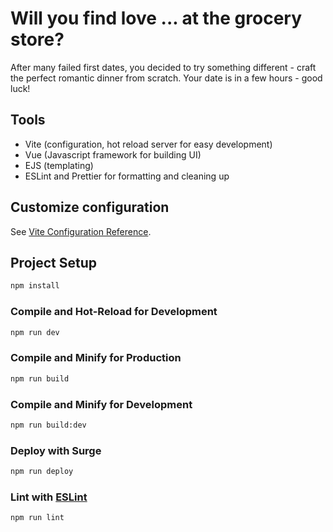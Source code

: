 # Will you find love ... at the grocery store?

After many failed first dates, you decided to try something different - craft the perfect romantic dinner from scratch. Your date is in a few hours - good luck!



## Tools

- Vite (configuration, hot reload server for easy development)
- Vue (Javascript framework for building UI)
- EJS (templating)
- ESLint and Prettier for formatting and cleaning up

## Customize configuration

See [Vite Configuration Reference](https://vitejs.dev/config/).

## Project Setup

```sh
npm install
```

### Compile and Hot-Reload for Development

```sh
npm run dev
```

### Compile and Minify for Production

```sh
npm run build
```

### Compile and Minify for Development

```sh
npm run build:dev
```

### Deploy with Surge

```sh
npm run deploy
```

### Lint with [ESLint](https://eslint.org/)

```sh
npm run lint
```
